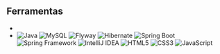 
## Ferramentas

- 
- ![Java](https://img.shields.io/badge/-Java-007396?logo=java&logoColor=white&style=flat-square) ![MySQL](https://img.shields.io/badge/-MySQL-4479A1?logo=mysql&logoColor=white&style=flat-square) ![Flyway](https://img.shields.io/badge/-Flyway-1C1E26?logo=flyway&logoColor=white&style=flat-square) ![Hibernate](https://img.shields.io/badge/-Hibernate-59666C?logo=hibernate&logoColor=white&style=flat-square) ![Spring Boot](https://img.shields.io/badge/-Spring%20Boot-6DB33F?logo=spring-boot&logoColor=white&style=flat-square) ![Spring Framework](https://img.shields.io/badge/-Spring%20Framework-6DB33F?logo=spring&logoColor=white&style=flat-square) ![IntelliJ IDEA](https://img.shields.io/badge/-IntelliJ%20IDEA-000000?logo=intellij-idea&logoColor=white&style=flat-square) ![HTML5](https://img.shields.io/badge/-HTML5-E34F26?logo=html5&logoColor=white&style=flat-square) ![CSS3](https://img.shields.io/badge/-CSS3-1572B6?logo=css3&logoColor=white&style=flat-square) ![JavaScript](https://img.shields.io/badge/-JavaScript-F7DF1E?logo=javascript&logoColor=black&style=flat-square)


